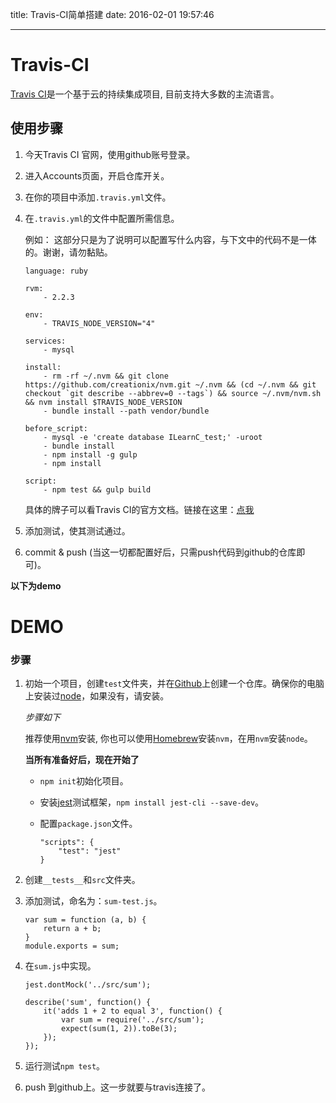 title: Travis-CI简单搭建
date: 2016-02-01 19:57:46

---
# Travis-CI

[Travis CI](https://travis-ci.org/)是一个基于云的持续集成项目, 目前支持大多数的主流语言。


## 使用步骤
1. 今天Travis CI 官网，使用github账号登录。

2. 进入Accounts页面，开启仓库开关。

3. 在你的项目中添加`.travis.yml`文件。

4. 在`.travis.yml`的文件中配置所需信息。

	例如：
	这部分只是为了说明可以配置写什么内容，与下文中的代码不是一体的。谢谢，请勿黏贴。

	```
	language: ruby

	rvm:
  		- 2.2.3

	env:
  		- TRAVIS_NODE_VERSION="4"

	services:
		- mysql

	install:
  		- rm -rf ~/.nvm && git clone https://github.com/creationix/nvm.git ~/.nvm && (cd ~/.nvm && git checkout `git describe --abbrev=0 --tags`) && source ~/.nvm/nvm.sh && nvm install $TRAVIS_NODE_VERSION
  		- bundle install --path vendor/bundle

	before_script:
  		- mysql -e 'create database ILearnC_test;' -uroot
  		- bundle install
  		- npm install -g gulp
  		- npm install

	script:
  		- npm test && gulp build
	```
	具体的牌子可以看Travis CI的官方文档。链接在这里：[点我](https://docs.travis-ci.com/user/getting-started/)

5. 添加测试，使其测试通过。

6. commit & push (当这一切都配置好后，只需push代码到github的仓库即可)。

**以下为demo**

# DEMO

### 步骤
1. 初始一个项目，创建`test`文件夹，并在[Github](https://github.com/)上创建一个仓库。确保你的电脑上安装过[node](https://nodejs.org/en/)，如果没有，请安装。

	*步骤如下*

	推荐使用[nvm](https://github.com/creationix/nvm)安装, 你也可以使用[Homebrew](http://brew.sh/)安装`nvm`，在用`nvm`安装`node`。

	**当所有准备好后，现在开始了**
	* `npm init`初始化项目。
	* 安装[jest](https://facebook.github.io/jest/)测试框架，`npm install jest-cli --save-dev`。
	* 配置`package.json`文件。

		```
		"scripts": {
   			"test": "jest"
 		}
		```

2. 创建`__tests__`和`src`文件夹。

3. 添加测试，命名为：`sum-test.js`。

	```
	var sum = function (a, b) {
  		return a + b;
	}
	module.exports = sum;
	```

4. 在`sum.js`中实现。

	```
	jest.dontMock('../src/sum');

	describe('sum', function() {
 		it('adds 1 + 2 to equal 3', function() {
   			var sum = require('../src/sum');
   			expect(sum(1, 2)).toBe(3);
 		});
	});
	```
5. 运行测试`npm test`。

6. push 到github上。这一步就要与travis连接了。
